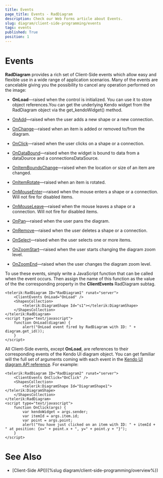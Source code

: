 ```yaml
---
title: Events
page_title: Events - RadDiagram
description: Check our Web Forms article about Events.
slug: diagram/client-side-programming/events
tags: events
published: True
position: 1
---
```


# Events

**RadDiagram** provides a rich set of Client-Side events which allow easy and flexible use in a wide range of application scenarios.	Many of the events are cancelable giving you the possibility to cancel any operation performed on the image:

* **OnLoad**—raised when the control is initialized. You can use it to store object references.You can get the underlying Kendo widget from the RadDiagram object via the get_kendoWidget() method.

* [OnAdd](https://docs.telerik.com/kendo-ui/api/javascript/dataviz/ui/diagram#events-add)—raised when the user adds a new shape or a new connection.

* [OnChange](https://docs.telerik.com/kendo-ui/api/javascript/dataviz/ui/diagram#events-change)—raised when an item is added or removed to/from the diagram.

* [OnClick](https://docs.telerik.com/kendo-ui/api/javascript/dataviz/ui/diagram#events-click)—raised when the user clicks on a shape or a connection.

* [OnDataBound](https://docs.telerik.com/kendo-ui/api/javascript/dataviz/ui/diagram#events-dataBound)—raised when the widget is bound to data from a dataDource and a connectionsDataSource.

* [OnItemBoundsChange](https://docs.telerik.com/kendo-ui/api/javascript/dataviz/ui/diagram#events-itemBoundsChange)—raised when the location or size of an item are changed.

* [OnItemRotate](https://docs.telerik.com/kendo-ui/api/javascript/dataviz/ui/diagram#events-itemRotate)—raised when an item is rotated.

* [OnMouseEnter](https://docs.telerik.com/kendo-ui/api/javascript/dataviz/ui/diagram#events-mouseEnter)—raised when the mouse enters a shape or a connection. Will not fire for disabled items.

* [OnMouseLeave](https://docs.telerik.com/kendo-ui/api/javascript/dataviz/ui/diagram#events-mouseLeave)—raised when the mouse leaves a shape or a connection. Will not fire for disabled items.

* [OnPan](https://docs.telerik.com/kendo-ui/api/javascript/dataviz/ui/diagram#events-pan)—raised when the user pans the diagram.

* [OnRemove](https://docs.telerik.com/kendo-ui/api/javascript/dataviz/ui/diagram#events-remove)—raised when the user deletes a shape or a connection.

* [OnSelect](https://docs.telerik.com/kendo-ui/api/javascript/dataviz/ui/diagram#events-select)—raised when the user selects one or more items.

* [OnZoomStart](https://docs.telerik.com/kendo-ui/api/javascript/dataviz/ui/diagram#events-zoomStart)—raised when the user starts changing the diagram zoom level.

* [OnZoomEnd](https://docs.telerik.com/kendo-ui/api/javascript/dataviz/ui/diagram#events-zoomEnd)—raised when the user changes the diagram zoom level.

To use these events, simply write a JavaScript function that can be called when the event occurs. Then assign the name of this function as the value of the the	corresponding property in the **ClientEvents** RadDiagram subtag.

````ASP.NET
<telerik:RadDiagram ID="RadDiagram1" runat="server">
	<ClientEvents OnLoad="OnLoad" />
	<ShapesCollection>
		<telerik:DiagramShape Id="s1"></telerik:DiagramShape>
	</ShapesCollection>
</telerik:RadDiagram>
<script type="text/javascript">
	function OnLoad(diagram) {
		alert("OnLoad event fired by RadDiagram with ID: " + diagram.get_id());
	}
</script>
````

All Client-Side events, except **OnLoad**, are references to their corresponding events of the Kendo UI diagram object. You can get familiar will the full set of arguments coming with each event in the [Kendo UI diagram API reference](https://docs.telerik.com/kendo-ui/api/javascript/dataviz/ui/diagram#events). For example:

````ASP.NET
<telerik:RadDiagram ID="RadDiagram2" runat="server">
	<ClientEvents OnClick="OnClick" />
	<ShapesCollection>
		<telerik:DiagramShape Id="DiagramShape1"></telerik:DiagramShape>
	</ShapesCollection>
</telerik:RadDiagram>
<script type="text/javascript">
	function OnClick(args) {
		var kendoWidget = args.sender;
		var itemId = args.item.id;
		var point = args.point;
		alert("You have just clicked on an item with ID: " + itemId + " at position: {x=" + point.x + ", y=" + point.y + "}");
	}
</script>
````

# See Also

 * [Client-Side API]({%slug diagram/client-side-programming/overview%})
